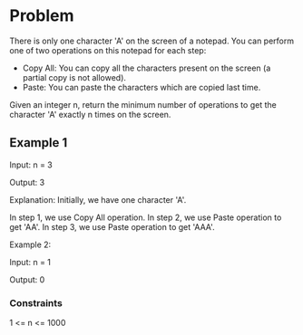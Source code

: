# Problem

There is only one character 'A' on the screen of a notepad. You can perform one of two operations on this notepad for each step:

- Copy All: You can copy all the characters present on the screen (a partial copy is not allowed).
- Paste: You can paste the characters which are copied last time.

Given an integer n, return the minimum number of operations to get the character 'A' exactly n times on the screen.

## Example 1

Input: n = 3

Output: 3

Explanation: Initially, we have one character 'A'.

In step 1, we use Copy All operation.
In step 2, we use Paste operation to get 'AA'.
In step 3, we use Paste operation to get 'AAA'.

Example 2:

Input: n = 1

Output: 0
 
### Constraints

1 <= n <= 1000
